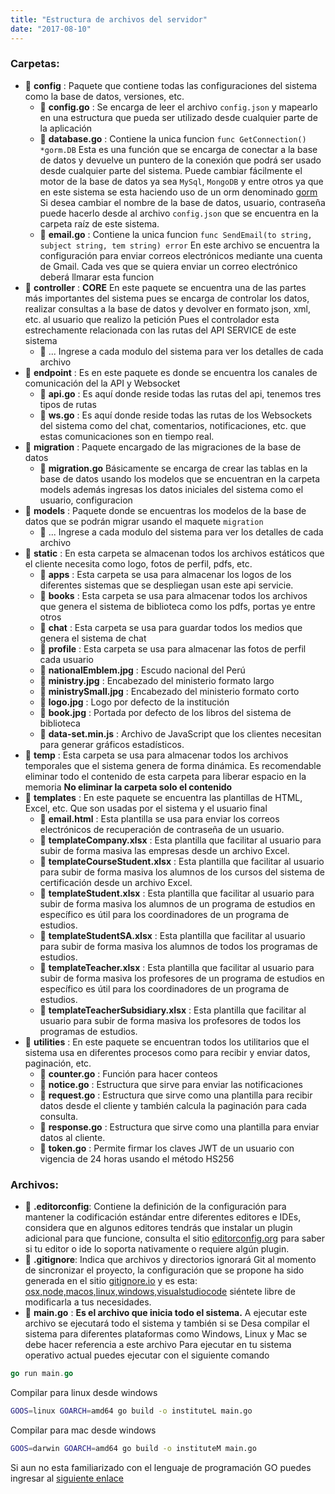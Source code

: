 ```yaml
---
title: "Estructura de archivos del servidor"
date: "2017-08-10"
---
```


### Carpetas:
* 📁 **config** : Paquete que contiene todas las configuraciones del sistema como la base de datos, versiones, etc.
    - 📄 **config.go** : Se encarga de leer el archivo `config.json` y mapearlo en una estructura que pueda ser utilizado desde cualquier parte de la aplicación
    - 📄 **database.go** : Contiene la unica funcion `func GetConnection() *gorm.DB` Esta es una función que se encarga de conectar a la base de datos y devuelve un puntero de la conexión que podrá ser usado desde cualquier parte del sistema.
    Puede cambiar fácilmente el motor de la base de datos ya sea `MySql`,  `MongoDB`  y entre otros ya que en este sistema se esta haciendo uso de un orm denominado [gorm](http://gorm.io)
    Si desea cambiar el nombre de la base de datos, usuario, contraseña puede hacerlo desde al archivo `config.json` que se encuentra en la carpeta raíz de este sistema.
    - 📄 **email.go** : Contiene la unica funcion `func SendEmail(to string, subject string, tem string) error` En este archivo se encuentra la configuración para enviar correos electrónicos mediante una cuenta de Gmail. 
    Cada ves que se quiera enviar un correo electrónico deberá llmarar esta funcion
* 📁 **controller** : **CORE** En este paquete se encuentra una de las partes más importantes del sistema pues se encarga de controlar los datos, realizar consultas a la base de datos y devolver en formato json, xml, etc. al usuario que realizo la petición
Pues el controlador esta estrechamente relacionada con las rutas del API SERVICE de este sistema
    - 📄 ... Ingrese a cada modulo del sistema para ver los detalles de cada archivo
* 📁 **endpoint** : Es en este paquete es donde se encuentra los canales de comunicación del la API y Websocket
    - 📄 **api.go** : Es aquí donde reside todas las rutas del api, tenemos tres tipos de rutas
    - 📄 **ws.go** : Es aquí donde reside todas las rutas de los Websockets del sistema como del chat, comentarios, notificaciones, etc. que estas comunicaciones son en tiempo real.
* 📁 **migration** : Paquete encargado de las migraciones de la base de datos
    - 📄 **migration.go** Básicamente se encarga de crear las tablas en la base de datos usando los modelos que se encuentran en la carpeta models además ingresas los datos iniciales del sistema como el usuario, configuracion
* 📁 **models** : Paquete donde se encuentras los modelos de la base de datos que se podrán migrar usando el maquete `migration`
    - 📄 ... Ingrese a cada modulo del sistema para ver los detalles de cada archivo
* 📁 **static** : En esta carpeta se almacenan todos los archivos estáticos que el cliente necesita como logo, fotos de perfil, pdfs, etc.
    - 📁 **apps** : Esta carpeta se usa para almacenar los logos de los diferentes sistemas que se despliegan usan este api servicie.
    - 📁 **books** : Esta carpeta se usa para almacenar todos los archivos que genera el sistema de biblioteca como los pdfs, portas ye entre otros
    - 📁 **chat** : Esta carpeta se usa para guardar todos los medios que genera el sistema de chat
    - 📁 **profile** : Esta carpeta se usa para almacenar las fotos de perfil cada usuario
    - 📄 **nationalEmblem.jpg** : Escudo nacional del Perú
    - 📄 **ministry.jpg** : Encabezado del ministerio formato largo
    - 📄 **ministrySmall.jpg** : Encabezado del ministerio formato corto
    - 📄 **logo.jpg** : Logo por defecto de la institución
    - 📄 **book.jpg** : Portada por defecto de los libros del sistema de biblioteca
    - 📄 **data-set.min.js** : Archivo de JavaScript que los clientes necesitan para generar gráficos estadísticos.
* 📁 **temp** : Esta carpeta se usa para almacenar todos los archivos temporales que el sistema genera de forma dinámica.
Es recomendable eliminar todo el contenido de esta carpeta para liberar espacio en la memoria
**No eliminar la carpeta solo el contenido**
* 📁 **templates** : En este paquete se encuentra las plantillas de HTML, Excel, etc. Que son usadas por el sistema y el usuario final
    - 📄 **email.html** : Esta plantilla se usa para enviar los correos electrónicos de recuperación de contraseña de un usuario.
    - 📄 **templateCompany.xlsx** : Esta plantilla que facilitar al usuario para subir de forma masiva las empresas desde un archivo Excel.
    - 📄 **templateCourseStudent.xlsx** : Esta plantilla que facilitar al usuario para subir de forma masiva los alumnos de los cursos del sistema de certificación desde un archivo Excel.
    - 📄 **templateStudent.xlsx** : Esta plantilla que facilitar al usuario para subir de forma masiva los alumnos de un programa de estudios en específico es útil para los coordinadores de un programa de estudios.
    - 📄 **templateStudentSA.xlsx** : Esta plantilla que facilitar al usuario para subir de forma masiva los alumnos de todos los programas de estudios.
    - 📄 **templateTeacher.xlsx** : Esta plantilla que facilitar al usuario para subir de forma masiva los profesores de un programa de estudios en específico es útil para los coordinadores de un programa de estudios.
    - 📄 **templateTeacherSubsidiary.xlsx** : Esta plantilla que facilitar al usuario para subir de forma masiva los profesores de todos los programas de estudios.
* 📁 **utilities** : En este paquete se encuentran todos los utilitarios que el sistema usa en diferentes procesos como para recibir y enviar datos, paginación, etc.
    - 📄 **counter.go** : Función para hacer conteos
    - 📄 **notice.go** : Estructura que sirve para enviar las notificaciones
    - 📄 **request.go** : Estructura que sirve como una plantilla para recibir datos desde el cliente y también calcula la paginación para cada consulta.
    - 📄 **response.go** : Estructura que sirve como una plantilla para enviar datos al cliente.
    - 📄 **token.go** : Permite firmar los claves JWT de un usuario con vigencia de 24 horas usando el método HS256

### Archivos:
* 📄 **.editorconfig**: Contiene la definición de la configuración para mantener la codificación estándar entre diferentes editores e IDEs, considera que en algunos editores tendrás que instalar un plugin adicional para que funcione, consulta el sitio [editorconfig.org](http://editorconfig.org/) para saber si tu editor o ide lo soporta nativamente o requiere algún plugin.
* 📄 **.gitignore**: Indica que archivos y directorios ignorará Git al momento de sincronizar el proyecto, la configuración que se propone ha sido generada en el sitio [gitignore.io](https://www.gitignore.io/) y es esta: [osx,node,macos,linux,windows,visualstudiocode](https://www.gitignore.io/api/osx,node,macos,linux,windows,visualstudiocode) siéntete libre de modificarla a tus necesidades.
* 📄 **main.go** : **Es el archivo que inicia todo el sistema.**
A ejecutar este archivo se ejecutará todo el sistema y también si se Desa compilar el sistema para diferentes plataformas como Windows, Linux y Mac se debe hacer referencia a este archivo
Para ejecutar en tu sistema operativo actual puedes ejecutar con el siguiente comando
```go
go run main.go
```
Compilar para linux desde windows
```bash
GOOS=linux GOARCH=amd64 go build -o instituteL main.go
```
Compilar para mac desde windows
```bash
GOOS=darwin GOARCH=amd64 go build -o instituteM main.go
```
Si aun no esta familiarizado con el lenguaje de programación GO puedes ingresar al [siguiente enlace](https://golang.org/doc/code.html)